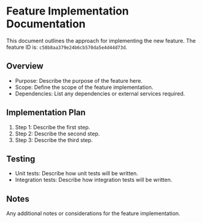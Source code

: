# Feature Implementation Documentation

This document outlines the approach for implementing the new feature. The feature ID is: `c58b8aa379e24b6cb570da5e4d44d73d`.

## Overview
- Purpose: Describe the purpose of the feature here.
- Scope: Define the scope of the feature implementation.
- Dependencies: List any dependencies or external services required.

## Implementation Plan
1. Step 1: Describe the first step.
2. Step 2: Describe the second step.
3. Step 3: Describe the third step.

## Testing
- Unit tests: Describe how unit tests will be written.
- Integration tests: Describe how integration tests will be written.

## Notes
Any additional notes or considerations for the feature implementation.